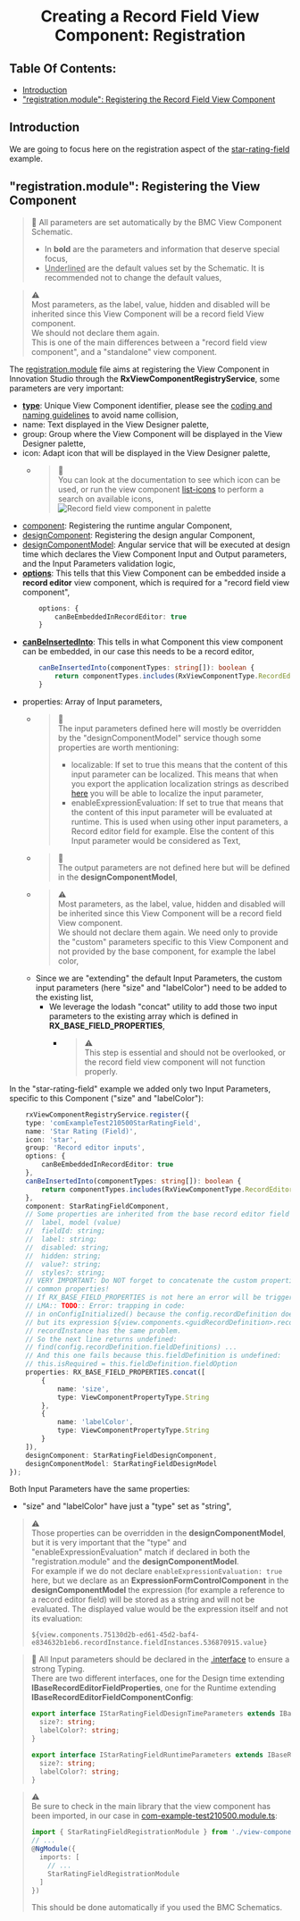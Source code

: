 <h1 style="text-align:center">Creating a Record Field View Component: Registration</h1>

## Table Of Contents:
* [Introduction](#introduction)
* ["registration.module": Registering the Record Field View Component](#registration)


<a name="introduction"></a>
## Introduction
We are going to focus here on the registration aspect of the [star-rating-field](../../_details/JAVASCRIPT_RECORD_FIELD_VIEW_COMPONENTS.MD#star-rating-field) example.

<a name="registration"></a>
## "registration.module": Registering the View Component
> :memo:
> All parameters are set automatically by the BMC View Component Schematic.
> * In **bold** are the parameters and information that deserve special focus,
> * <ins>Underlined</ins> are the default values set by the Schematic. It is recommended not to change the default values,

> :warning:  
> Most parameters, as the label, value, hidden and disabled will be inherited since this View Component will be a record field View component.  
> We should not declare them again.  
> This is one of the main differences between a "record field view component", and a "standalone" view component.

The [registration.module](../../bundle/src/main/webapp/libs/com-example-test210500/src/lib/view-components/star-rating-field/star-rating-field-registration.module.ts) file aims at registering the View Component in Innovation Studio through the **RxViewComponentRegistryService**, some parameters are very important:
* <ins>**type**</ins>: Unique View Component identifier, please see the [coding and naming guidelines](../CODING_NAMING_GUIDELINES.MD) to avoid name collision,
* name: Text displayed in the View Designer palette,
* group: Group where the View Component will be displayed in the View Designer palette,
* icon: Adapt icon that will be displayed in the View Designer palette,
  * > :memo:  
    You can look at the documentation to see which icon can be used, or run the view component [list-icons](../../bundle/src/main/webapp/libs/com-example-test210500/src/lib/view-components/list-icons) to perform a search on available icons,  
  ![Record field view component in palette](../../_details/pictures/view-component-field-palette.png)
* <ins>component</ins>: Registering the runtime angular Component,
* <ins>designComponent</ins>: Registering the design angular Component,
* <ins>designComponentModel</ins>: Angular service that will be executed at design time which declares the View Component Input and Output parameters, and the Input Parameters validation logic,
* <ins>**options**</ins>: This tells that this View Component can be embedded inside a **record editor** view component, which is required for a "record field view component",
    ```typescript
        options: {
            canBeEmbeddedInRecordEditor: true
        }
    ```
* <ins>**canBeInsertedInto**</ins>: This tells in what Component this view component can be embedded, in our case this needs to be a record editor,
    ```typescript
        canBeInsertedInto(componentTypes: string[]): boolean {
            return componentTypes.includes(RxViewComponentType.RecordEditor);
        }
    ```
* properties: Array of Input parameters,
    * > :memo:  
      The input parameters defined here will mostly be overridden by the "designComponentModel" service though some properties are worth mentioning:
      > * localizable: If set to true this means that the content of this input parameter can be localized. This means that when you export the application localization strings as described [here](../../_guides/LOCALIZATION.MD) you will be able to localize the input parameter,
      > * enableExpressionEvaluation: If set to true that means that the content of this input parameter will be evaluated at runtime. This is used when using other input parameters, a Record editor field for example. Else the content of this Input parameter would be considered as Text,
    * > :memo:  
      The output parameters are not defined here but will be defined in the **designComponentModel**,
    * > :warning:  
      Most parameters, as the label, value, hidden and disabled will be inherited since this View Component will be a record field View component.  
      We should not declare them again. We need only to provide the "custom" parameters specific to this View Component and not provided by the base component, for example the label color,
    * Since we are "extending" the default Input Parameters, the custom input parameters (here "size" and "labelColor") need to be added to the existing list,
      * We leverage the lodash "concat" utility to add those two input parameters to the existing array which is defined in **RX_BASE_FIELD_PROPERTIES**,
        * > :warning:  
          This step is essential and should not be overlooked, or the record field view component will not function properly.

In the "star-rating-field" example we added only two Input Parameters, specific to this Component ("size" and "labelColor"):
```typescript
    rxViewComponentRegistryService.register({
    type: 'comExampleTest210500StarRatingField',
    name: 'Star Rating (Field)',
    icon: 'star',
    group: 'Record editor inputs',
    options: {
        canBeEmbeddedInRecordEditor: true
    },
    canBeInsertedInto(componentTypes: string[]): boolean {
        return componentTypes.includes(RxViewComponentType.RecordEditor);
    },
    component: StarRatingFieldComponent,
    // Some properties are inherited from the base record editor field design defined in "IBaseRecordEditorFieldProperties":
    //  label, model (value)
    //  fieldId: string;
    //  label: string;
    //  disabled: string;
    //  hidden: string;
    //  value?: string;
    //  styles?: string;
    // VERY IMPORTANT: Do NOT forget to concatenate the custom properties with the
    // common properties!
    // If RX_BASE_FIELD_PROPERTIES is not here an error will be triggered in "base-record-editor-field-component.class.ts"
    // LMA:: TODO:: Error: trapping in code:
    // in onConfigInitialized() because the config.recordDefinition does not contain the recordDefinition object
    // but its expression ${view.components.<guidRecordDefinition>.recordDefinition} as it was never evaluated.
    // recordInstance has the same problem.
    // So the next line returns undefined:
    // find(config.recordDefinition.fieldDefinitions) ...
    // And this one fails because this.fieldDefinition is undefined:
    // this.isRequired = this.fieldDefinition.fieldOption
    properties: RX_BASE_FIELD_PROPERTIES.concat([
        {
            name: 'size',
            type: ViewComponentPropertyType.String
        },
        {
            name: 'labelColor',
            type: ViewComponentPropertyType.String
        }
    ]),
    designComponent: StarRatingFieldDesignComponent,
    designComponentModel: StarRatingFieldDesignModel
});
```

Both Input Parameters have the same properties:
* "size" and "labelColor" have just a "type" set as "string",  

> :warning:  
> Those properties can be overridden in the **designComponentModel**, but it is very important that the "type" and "enableExpressionEvaluation" match if declared in both the "registration.module" and the **designComponentModel**.  
> For example if we do not declare ```enableExpressionEvaluation: true``` here, but we declare as an **ExpressionFormControlComponent** in the **designComponentModel** the expression (for example a reference to a record editor field) will be stored as a string and will not be evaluated. The displayed value would be the expression itself and not its evaluation:
> ```text
> ${view.components.75130d2b-ed61-45d2-baf4-e834632b1eb6.recordInstance.fieldInstances.536870915.value}
> ```

> :memo:
> All Input parameters should be declared in the [.interface](../../bundle/src/main/webapp/libs/com-example-test210500/src/lib/view-components/star-rating-field/design/star-rating-field.interface.ts) to ensure a strong Typing.  
> There are two different interfaces, one for the Design time extending **IBaseRecordEditorFieldProperties**, one for the Runtime extending **IBaseRecordEditorFieldComponentConfig**:
> ```typescript
> export interface IStarRatingFieldDesignTimeParameters extends IBaseRecordEditorFieldProperties {
>   size?: string;
>   labelColor?: string;
> }
>
> export interface IStarRatingFieldRuntimeParameters extends IBaseRecordEditorFieldComponentConfig {
>   size?: string;
>   labelColor?: string;
> }
> ```

> :warning:  
> Be sure to check in the main library that the view component has been imported, in our case in [com-example-test210500.module.ts](../../bundle/src/main/webapp/libs/com-example-test210500/src/lib/com-example-test210500.module.ts):
> ```typescript
> import { StarRatingFieldRegistrationModule } from './view-components/star-rating-field/star-rating-field-registration.module';
> // ...
> @NgModule({
>   imports: [
>     // ...
>     StarRatingFieldRegistrationModule
>   ]
> })
> ``` 
> This should be done automatically if you used the BMC Schematics.
